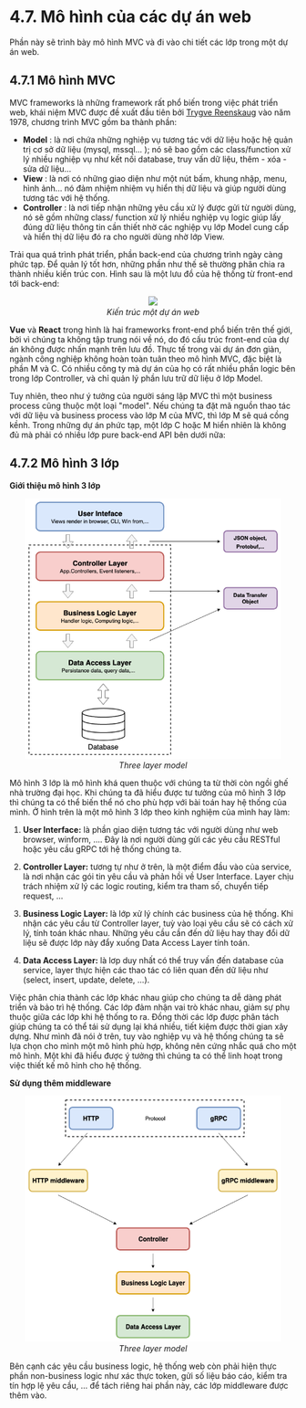 # 4.7. Mô hình của các dự án web

Phần này sẽ trình bày mô hình MVC và đi vào chi tiết các lớp trong một dự án web.

## 4.7.1 Mô hình MVC

MVC frameworks là những framework rất phổ biến trong việc phát triển web, khái niệm MVC được đề xuất đầu tiên bởi [Trygve Reenskaug](https://en.wikipedia.org/wiki/Trygve_Reenskaug) vào năm 1978, chương trình MVC gồm ba thành phần:

* **Model** : là nơi chứa những nghiệp vụ tương tác với dữ liệu hoặc hệ quản trị cơ sở dữ liệu (mysql, mssql... ); nó sẽ bao gồm các class/function xử lý nhiều nghiệp vụ như kết nối database, truy vấn dữ liệu, thêm - xóa - sửa dữ liệu...
* **View** : là nơi có những giao diện như một nút bấm, khung nhập, menu, hình ảnh... nó đảm nhiệm nhiệm vụ hiển thị dữ liệu và giúp người dùng tương tác với hệ thống.
* **Controller** : là nơi tiếp nhận những yêu cầu xử lý được gửi từ người dùng, nó sẽ gồm những class/ function xử lý nhiều nghiệp vụ logic giúp lấy đúng dữ liệu thông tin cần thiết nhờ các nghiệp vụ lớp Model cung cấp và hiển thị dữ liệu đó ra cho người dùng nhờ lớp View.

Trải qua quá trình phát triển, phần back-end của chương trình ngày càng phức tạp. Để quản lý tốt hơn, những phần như thế sẽ thường phân chia ra thành nhiều kiến trúc con. Hình sau là một lưu đồ của hệ thống từ front-end tới back-end:

<div align="center">
	<img src="../images/ch5-07-frontend-backend.png" width="800">
	<br/>
	<span align="center">
		<i>Kiến trúc một dự án web</i>
	</span>
</div>

**Vue** và **React** trong hình là hai frameworks front-end phổ biến trên thế giới, bởi vì chúng ta không tập trung nói về nó, do đó cấu trúc front-end của dự án không được nhấn mạnh trên lưu đồ. Thực tế trong vài dự án đơn giản, ngành công nghiệp không hoàn toàn tuân theo mô hình MVC, đặc biệt là phần M và C. Có nhiều công ty mà dự án của họ có rất nhiều phần logic bên trong lớp Controller, và chỉ quản lý phần lưu trữ dữ liệu ở lớp Model.

Tuy nhiên, theo như ý tưởng của người sáng lập MVC thì một business process cũng thuộc một loại "model". Nếu chúng ta đặt mã nguồn thao tác với dữ liệu và business process vào lớp M của MVC, thì lớp M sẽ quá cồng kềnh. Trong những dự án phức tạp, một lớp C hoặc M hiển nhiên là không đủ mà phải có nhiều lớp pure back-end API bên dưới nữa:

## 4.7.2 Mô hình 3 lớp
**Giới thiệu mô hình 3 lớp**

<div align="center">
	<img src="../images/3layer-model.png" width="450">
	<br/>
	<span align="center">
		<i>Three layer model</i>
	</span>
</div>

Mô hình 3 lớp là mô hình khá quen thuộc với chúng ta từ thời còn ngồi ghế nhà trường đại học. Khi chúng ta đã hiểu được tư tưởng của mô hình 3 lớp thì chúng ta có thể biến thể nó cho phù hợp với bài toán hay hệ thống của mình. Ở hình trên là một mô hình 3 lớp theo kinh nghiệm của mình hay làm:

1. **User Interface:** là phần giao diện tương tác với người dùng như web browser, winform, .... Đây là nơi người dùng gửi các yêu cầu RESTful hoặc yêu cầu gRPC tới hệ thống chúng ta.  
2. **Controller Layer:** tương tự như ở trên, là một điểm đầu vào của service, là nơi nhận các gói tin yêu cầu và phản hồi về User Interface. Layer chịu trách nhiệm xử lý các logic routing, kiểm tra tham số, chuyển tiếp request, ...

3. **Business Logic Layer:**  là lớp xử lý chính các business của hệ thống. Khi nhận các yêu cầu từ Controller layer, tuỳ vào loại yêu cầu sẽ có cách xử lý, tính toán khác nhau. Những yêu cầu cần đến dữ liệu hay thay đổi dữ liệu sẽ được lớp này đẩy xuống Data Access Layer tính toán.
4. **Data Access Layer:** là lơp duy nhất có thể truy vấn đến database của service, layer thực hiện các thao tác có liên quan đến dữ liệu như (select, insert, update, delete, ...).

Việc phân chia thành các lớp khác nhau giúp cho chúng ta dễ dàng phát triển và bảo trì hệ thống. Các lớp đảm nhận vai trò khác nhau, giảm sự phụ thuộc giữa các lớp khi hệ thống to ra. Đồng thời các lớp được phân tách giúp chúng ta có thể tái sử dụng lại khá nhiều, tiết kiệm được thời gian xây dựng. Như mình đã nói ở trên, tuy vào nghiệp vụ và hệ thống chúng ta sẽ lựa chọn cho mình một mô hình phù hợp, không nên cứng nhắc quá cho một mô hình. Một khi đã hiểu được ý tưởng thì chúng ta có thể linh hoạt trong việc thiết kế mô hình cho hệ thống.

**Sử dụng thêm middleware**

<div align="center">
	<img src="../images/3layer-middleware.png" width="450">
	<br/>
	<span align="center">
		<i>Three layer model</i>
	</span>
</div>

Bên cạnh các yêu cầu business logic, hệ thống web còn phải hiện thực phần non-business logic như xác thực token, gửi số liệu báo cáo, kiểm tra tín hợp lệ yêu cầu, ... để tách riêng hai phần này, các lớp middleware được thêm vào.